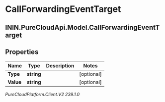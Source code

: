 # CallForwardingEventTarget

## ININ.PureCloudApi.Model.CallForwardingEventTarget

## Properties

|Name | Type | Description | Notes|
|------------ | ------------- | ------------- | -------------|
| **Type** | **string** |  | [optional] |
| **Value** | **string** |  | [optional] |



_PureCloudPlatform.Client.V2 239.1.0_
